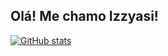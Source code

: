 ## Olá! Me chamo Izzyasi!

[![ GitHub stats](https://github-readme-stats.vercel.app/api?username=izzyasi&show_icons=true&theme=swift)](https://github.com/izzyai/github-readme-stats)
